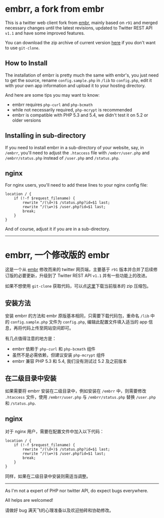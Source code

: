 embrr, a fork from embr
========
This is a twitter web client fork from [embr](https://code.google.com/p/embr/), mainly based on `r91` and merged necessary changes until the latest revisions, updated to Twitter REST API `v1.1` and have some improved features.

You can download the zip archive of current version [here](https://github.com/AstroProfundis/embrr/zipball/master) if you don't want to use `git-clone`.

How to Install
--------
The installation of embrr is pretty much the same with embr's, you just need to get the source, rename `config.sample.php` in `/lib` to `config.php`, edit it with your own app information and upload it to your hosting directory.

And here are some tips you may want to know:

 * embrr requires `php-curl` and `php-bcmath`
 * while not necessarily required, `php-mcrypt` is recommended
 * embrr is compatible with PHP 5.3 and 5.4, we didn't test it on 5.2 or older versions

Installing in sub-directory
--------
If you need to install embrr in a sub-directory of your website, say, in `/embrr`, you'll need to adjust the `.htaccess` file with `/embrr/user.php` and `/embrr/status.php` instead of `/user.php` and `/status.php`.

nginx
--------
For nginx users, you'll need to add these lines to your nginx config file:

    location / {
        if (!-f $request_filename) {
            rewrite ^/(\d+)$ /status.php?id=$1 last;
            rewrite ^/(\w+)$ /user.php?id=$1 last;
            break;
        }
    }
And of course, adjust it if you are in a sub-directory.

----

embrr, 一个修改版的 embr
========

这是一个从 [embr](https://code.google.com/p/embr/) 修改而来的 twitter 网页端，主要基于 `r91` 版本并合并了后续修订版的必要更新，升级到了 Twitter REST API `v1.1` 并有一些功能上的改进。

如果不想使用 `git-clone` 获取代码，可以点[这里](https://github.com/AstroProfundis/embrr/zipball/master)下载当前版本的 zip 压缩包。

安装方法
--------
安装 embrr 的方法和 embr 原版基本相同，只需要下载代码包，重命名 `/lib` 中的 `config.sample.php` 文件为 `config.php`, 编辑此配置文件填入适当的 app 信息，再将代码上传至网站空间即可。

有几点值得注意的地方是：

 * embrr 依赖于 `php-curl` 和 `php-bcmath` 组件
 * 虽然不是必需依赖，但建议安装 `php-mcrypt` 组件
 * embrr 兼容 PHP 5.3 和 5.4, 我们没有测试过 5.2 及之前版本

在二级目录中安装
--------
如果需要将 embrr 安装在二级目录中，例如安装在 `/embrr` 中，则需要修改 `.htaccess` 文件，使用 `/embrr/user.php` 与 `/embrr/status.php` 替换 `/user.php` 和 `/status.php`.

nginx
--------
对于 nginx 用户，需要在配置文件中加入以下代码：

    location / {
        if (!-f $request_filename) {
            rewrite ^/(\d+)$ /status.php?id=$1 last;
            rewrite ^/(\w+)$ /user.php?id=$1 last;
            break;
        }
    }
同样，如果在二级目录中安装则需适当调整。

----
As I'm not a expert of PHP nor twitter API, do expect bugs everywhere.

All helps are welcomed!

请做好 bug 满天飞的心理准备以及欢迎拍砖和协助修改。